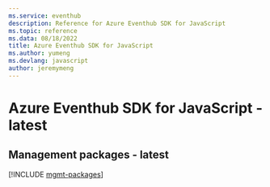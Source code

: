 ```yaml
---
ms.service: eventhub
description: Reference for Azure Eventhub SDK for JavaScript
ms.topic: reference
ms.data: 08/18/2022
title: Azure Eventhub SDK for JavaScript
ms.author: yumeng
ms.devlang: javascript
author: jeremymeng
---
```

# Azure Eventhub SDK for JavaScript - latest

## Management packages - latest
[!INCLUDE [mgmt-packages](eventhub-mgmt-index.md)]
